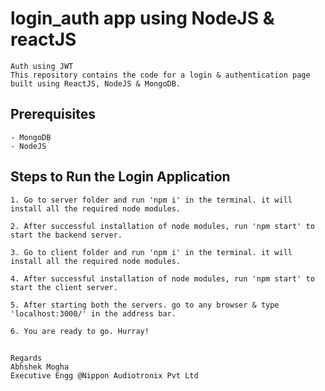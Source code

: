 # login_auth app using NodeJS & reactJS
    Auth using JWT
    This repository contains the code for a login & authentication page built using ReactJS, NodeJS & MongoDB. 

## Prerequisites
    - MongoDB
    - NodeJS

## Steps to Run the Login Application
    1. Go to server folder and run 'npm i' in the terminal. it will install all the required node modules.

    2. After successful installation of node modules, run 'npm start' to start the backend server.

    3. Go to client folder and run 'npm i' in the terminal. it will install all the required node modules.

    4. After successful installation of node modules, run 'npm start' to start the client server.

    5. After starting both the servers. go to any browser & type 'localhost:3000/' in the address bar.

    6. You are ready to go. Hurray!



##
    Regards
    Abhshek Mogha
    Executive Engg @Nippon Audiotronix Pvt Ltd